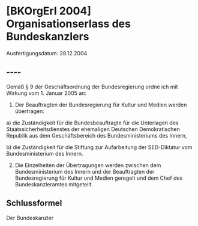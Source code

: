 # [BKOrgErl 2004] Organisationserlass des Bundeskanzlers

Ausfertigungsdatum: 28.12.2004

 

## ----

Gemäß § 9 der Geschäftsordnung der Bundesregierung ordne ich mit Wirkung vom 1. Januar 2005 an:

1. Der Beauftragten der Bundesregierung für Kultur und Medien werden übertragen:

a) die Zuständigkeit für die Bundesbeauftragte für die Unterlagen des Staatssicherheitsdienstes der ehemaligen Deutschen Demokratischen Republik aus dem Geschäftsbereich des Bundesministeriums des Innern,

b) die Zuständigkeit für die Stiftung zur Aufarbeitung der SED-Diktatur vom Bundesministerium des Innern.

2. Die Einzelheiten der Übertragungen werden zwischen dem Bundesministerium des Innern und der Beauftragten der Bundesregierung für Kultur und Medien geregelt und dem Chef des Bundeskanzleramtes mitgeteilt.


## Schlussformel

Der Bundeskanzler

